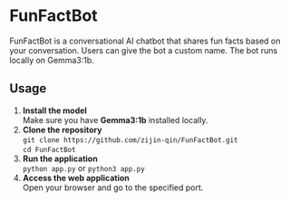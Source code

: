 # FunFactBot
FunFactBot is a conversational AI chatbot that shares fun facts based on your conversation. Users can give the bot a custom name. The bot runs locally on Gemma3:1b.

## Usage
1. **Install the model**<br>
Make sure you have **Gemma3:1b** installed locally.
2. **Clone the repository**<br>
`git clone https://github.com/zijin-qin/FunFactBot.git`<br>
`cd FunFactBot`<br>
3. **Run the application**<br>
`python app.py`
or 
`python3 app.py`
6. **Access the web application**<br>
Open your browser and go to the specified port.

